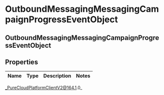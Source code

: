 # OutboundMessagingMessagingCampaignProgressEventObject

## OutboundMessagingMessagingCampaignProgressEventObject

## Properties

|Name | Type | Description | Notes|
|------------ | ------------- | ------------- | -------------|



_PureCloudPlatformClientV2@164.1.0_
